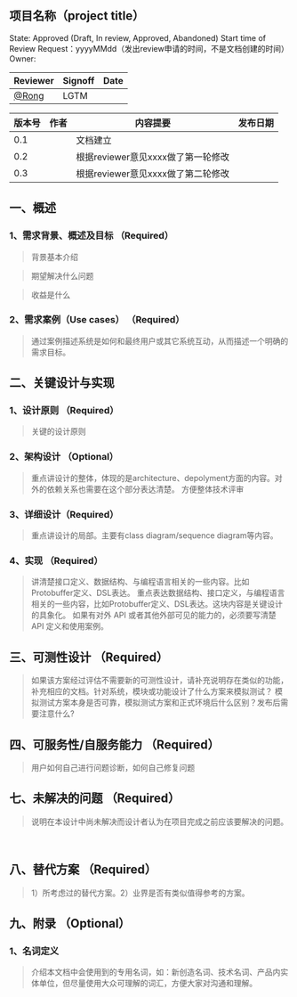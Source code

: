 ## 项目名称（project title）
State: Approved (Draft, In review, Approved, Abandoned)
Start time of Review Request：yyyyMMdd（发出review申请的时间，不是文档创建的时间）
Owner: 



| Reviewer | Signoff | Date |
| --- | --- | --- |
| [@Rong](/r.gu) | LGTM | ​




| 版本号 | 作者 | 内容提要 | 发布日期 |
| --- | --- | --- | --- |
| 0.1 | ​| 文档建立 | ​| |
| 0.2 |  | 根据reviewer意见xxxx做了第一轮修改 | ​ |
| 0.3 | ​ | 根据reviewer意见xxxx做了第二轮修改 | ​ |



## 一、概述
> 


### 1、需求背景、概述及目标 （Required）

> 背景基本介绍

> 期望解决什么问题

> 收益是什么


### 2、需求案例（Use cases） （Required）


> 通过案例描述系统是如何和最终用户或其它系统互动，从而描述一个明确的需求目标。


## 二、关键设计与实现
### 1、设计原则 （Required）


> 关键的设计原则



### 2、架构设计 （Optional）


> 重点讲设计的整体，体现的是architecture、depolyment方面的内容。对外的依赖关系也需要在这个部分表达清楚。 方便整体技术评审



### 3、详细设计（Required）


> 重点讲设计的局部。主要有class diagram/sequence diagram等内容。
> 


### 4、实现 （Required）


> 讲清楚接口定义、数据结构、与编程语言相关的一些内容。比如Protobuffer定义、DSL表达。
> 重点表达数据结构、接口定义，与编程语言相关的一些内容，比如Protobuffer定义、DSL表达。这块内容是关键设计的具象化。
> 如果有对外 API 或者其他外部可见的能力的，必须要写清楚 API 定义和使用案例。



## 三、可测性设计 （Required）
> 如果该方案经过评估不需要新的可测性设计，请补充说明存在类似的功能，补充相应的文档。针对系统，模块或功能设计了什么方案来模拟测试？
> 模拟测试方案本身是否可靠，模拟测试方案和正式环境后什么区别？发布后需要注意什么?


## 四、可服务性/自服务能力 （Required）
> 用户如何自己进行问题诊断，如何自己修复问题



## 七、未解决的问题 （Required）
> 说明在本设计中尚未解决而设计者认为在项目完成之前应该要解决的问题。

​

## 八、替代方案 （Required）
> 1）所考虑过的替代方案。2）业界是否有类似值得参考的方案。



## 九、附录 （Optional）
### 1、名词定义


> 介绍本文档中会使用到的专用名词，如：新创造名词、技术名词、产品内实体单位，但尽量使用大众可理解的词汇，方便大家对沟通和理解。

